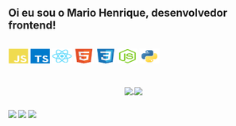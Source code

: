 ## Oi eu sou o Mario Henrique, desenvolvedor frontend!

<div style="display: inline_block"><br>
  <img align="center" alt="Mh-Js" height="30" width="40" src="https://raw.githubusercontent.com/devicons/devicon/master/icons/javascript/javascript-plain.svg">
  <img align="center" alt="Mh-Ts" height="30" width="40" src="https://raw.githubusercontent.com/devicons/devicon/master/icons/typescript/typescript-plain.svg">
  <img align="center" alt="Mh-React" height="30" width="40" src="https://raw.githubusercontent.com/devicons/devicon/master/icons/react/react-original.svg">
  <img align="center" alt="Mh-HTML" height="30" width="40" src="https://raw.githubusercontent.com/devicons/devicon/master/icons/html5/html5-original.svg">
  <img align="center" alt="Mh-CSS" height="30" width="40" src="https://raw.githubusercontent.com/devicons/devicon/master/icons/css3/css3-original.svg">
  <img align="center" alt="Mh-Nodejs" height="30" width="40" src="https://raw.githubusercontent.com/devicons/devicon/master/icons/nodejs/nodejs-original.svg">
  <img align="center" alt="Mh-Python" height="30" width="40" src="https://raw.githubusercontent.com/devicons/devicon/master/icons/python/python-original.svg">
</div>
  
  ##
  
<div align="center"><br>
 <a href="https://github.com/anuraghazra/github-readme-stats">
  <img align="center" height="180em" src="https://github-readme-stats.vercel.app/api/top-langs/?username=mario-hs&theme=dark&layout=compact&langs_count=6" />
</a>
<a href="https://github.com/anuraghazra/convoychat">
  <img align="center" height="180em" src="https://github-readme-stats.vercel.app/api?username=mario-hs&theme=dark" />
</a>
</div>



  ##
 
<div> 
  <a href="https://www.linkedin.com/in/mario-hs/" target="_blank"><img src="https://img.shields.io/badge/-LinkedIn-%230077B5?style=for-the-badge&logo=linkedin&logoColor=white" target="_blank"></a> 
  <a href = "mailto:mario.hps41@gmail.com"><img src="https://img.shields.io/badge/-Gmail-%23333?style=for-the-badge&logo=gmail&logoColor=white" target="_blank"></a>
  <a href="https://instagram.com/mario_hs_" target="_blank"><img src="https://img.shields.io/badge/-Instagram-%23E4405F?style=for-the-badge&logo=instagram&logoColor=white" target="_blank"></a>
</div>




